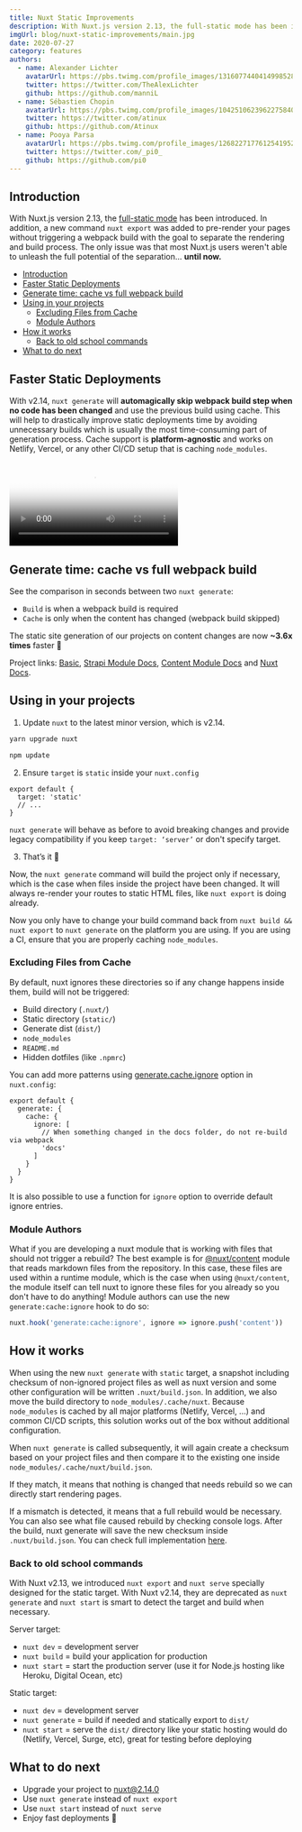 ```yaml
---
title: Nuxt Static Improvements
description: With Nuxt.js version 2.13, the full-static mode has been introduced. In addition, a new command nuxt export was added to pre-render your pages without triggering a webpack build with the goal to separate the rendering and build process. The only issue was that most Nuxt.js users weren't able to unleash the full potential of the separation... until now.
imgUrl: blog/nuxt-static-improvements/main.jpg
date: 2020-07-27
category: features
authors:
  - name: Alexander Lichter
    avatarUrl: https://pbs.twimg.com/profile_images/1316077440414998528/mY2rcM7__400x400.jpg
    twitter: https://twitter.com/TheAlexLichter
    github: https://github.com/manniL
  - name: Sébastien Chopin
    avatarUrl: https://pbs.twimg.com/profile_images/1042510623962275840/1Iw_Mvud_400x400.jpg
    twitter: https://twitter.com/atinux
    github: https://github.com/Atinux
  - name: Pooya Parsa
    avatarUrl: https://pbs.twimg.com/profile_images/1268227177612541952/9-fujxqt_400x400.jpg
    twitter: https://twitter.com/_pi0_
    github: https://github.com/pi0
---
```


## Introduction

With Nuxt.js version 2.13, the [full-static mode](/blog/going-full-static/) has been introduced. In addition, a new command `nuxt export` was added to pre-render your pages without triggering a webpack build with the goal to separate the rendering and build process. The only issue was that most Nuxt.js users weren't able to unleash the full potential of the separation... **until now.**

- [Introduction](#introduction)
- [Faster Static Deployments](#faster-static-deployments)
- [Generate time: cache vs full webpack build](#generate-time-cache-vs-full-webpack-build)
- [Using in your projects](#using-in-your-projects)
  - [Excluding Files from Cache](#excluding-files-from-cache)
  - [Module Authors](#module-authors)
- [How it works](#how-it-works)
  - [Back to old school commands](#back-to-old-school-commands)
- [What to do next](#what-to-do-next)

## Faster Static Deployments

With v2.14, `nuxt generate` will **automagically skip webpack build step when no code has been changed** and use the previous build using cache. This will help to drastically improve static deployments time by avoiding unnecessary builds which is usually the most time-consuming part of generation process. Cache support is **platform-agnostic** and works on Netlify, Vercel, or any other CI/CD setup that is caching `node_modules`.

<video poster="https://res.cloudinary.com/nuxt/video/upload/v1595852304/nuxt-smart-generate_pjaat1.jpg" loop="loop" plays-inline="true" controls="controls">
  <source src="https://res.cloudinary.com/nuxt/video/upload/v1595852304/nuxt-smart-generate_pjaat1.webm" type="video/webm">
  <source src="https://res.cloudinary.com/nuxt/video/upload/v1595852304/nuxt-smart-generate_pjaat1.mp4" type="video/mp4">
  <source src="https://res.cloudinary.com/nuxt/video/upload/v1595852304/nuxt-smart-generate_pjaat1.ogv" type="video/ogg">
</video>

## Generate time: cache vs full webpack build

See the comparison in seconds between two `nuxt generate`:

- `Build` is when a webpack build is required
- `Cache` is only when the content has changed (webpack build skipped)

<bar-chart-cache-build></bar-chart-cache-build>

<alert type="next">

The static site generation of our projects on content changes are now **~3.6x times** faster 🚀

</alert>

Project links: [Basic](https://github.com/pi0/nuxt-static-demo), [Strapi Module Docs](https://github.com/nuxt-community/strapi-module/tree/master/docs), [Content Module Docs](https://github.com/nuxt/content/tree/master/docs) and [Nuxt Docs](https://github.com/nuxt/nuxtjs.org).

## Using in your projects

1. Update `nuxt` to the latest minor version, which is v2.14.

<code-group>
  <code-block label="Yarn" active>

```bash
yarn upgrade nuxt
```

  </code-block>
  <code-block label="NPM">

```bash
npm update
```

  </code-block>
</code-group>

2. Ensure `target` is `static` inside your `nuxt.config`

```js{}[nuxt.config.js]
export default {
  target: 'static'
  // ...
}
```

`nuxt generate` will behave as before to avoid breaking changes and provide legacy compatibility if you keep `target: ‘server’` or don't specify target.

3. That’s it 🙌

Now, the `nuxt generate` command will build the project only if necessary, which is the case when files inside the project have been changed. It will always re-render your routes to static HTML files, like `nuxt export` is doing already.

Now you only have to change your build command back from `nuxt build && nuxt export` to `nuxt generate` on the platform you are using. If you are using a CI, ensure that you are properly caching `node_modules`.

### Excluding Files from Cache

By default, nuxt ignores these directories so if any change happens inside them, build will not be triggered:

- Build directory (`.nuxt/`)
- Static directory (`static/`)
- Generate dist (`dist/`)
- `node_modules`
- `README.md`
- Hidden dotfiles (like `.npmrc`)

You can add more patterns using [generate.cache.ignore](/docs/2.x/configuration-glossary/configuration-generate#cache) option in `nuxt.config`:

```js{}[nuxt.config.js]
export default {
  generate: {
    cache: {
      ignore: [
        // When something changed in the docs folder, do not re-build via webpack
        'docs'
      ]
    }
  }
}
```

It is also possible to use a function for `ignore` option to override default ignore entries.

### Module Authors

What if you are developing a nuxt module that is working with files that should not trigger a rebuild? The best example is for [@nuxt/content](https://content.nuxtjs.org) module that reads markdown files from the repository. In this case, these files are used within a runtime module, which is the case when using `@nuxt/content`, the module itself can tell nuxt to ignore these files for you already so you don't have to do anything! Module authors can use the new `generate:cache:ignore` hook to do so:

```js
nuxt.hook('generate:cache:ignore', ignore => ignore.push('content'))
```

## How it works

When using the new `nuxt generate` with `static` target, a snapshot including checksum of non-ignored project files as well as nuxt version and some other configuration will be written `.nuxt/build.json`. In addition, we also move the build directory to `node_modules/.cache/nuxt`. Because `node_modules` is cached by all major platforms (Netlify, Vercel, ...) and common CI/CD scripts, this solution works out of the box without additional configuration.

When `nuxt generate` is called subsequently, it will again create a checksum based on your project files and then compare it to the existing one inside `node_modules/.cache/nuxt/build.json`.

If they match, it means that nothing is changed that needs rebuild so we can directly start rendering pages.

If a mismatch is detected, it means that a full rebuild would be necessary. You can also see what file caused rebuild by checking console logs. After the build, nuxt generate will save the new checksum inside `.nuxt/build.json`. You can check full implementation [here](https://github.com/nuxt/nuxt.js/pull/7712).

### Back to old school commands

With Nuxt v2.13, we introduced `nuxt export` and `nuxt serve` specially designed for the static target. With Nuxt v2.14, they are deprecated as `nuxt generate` and `nuxt start` is smart to detect the target and build when necessary.

Server target:

- `nuxt dev` = development server
- `nuxt build` = build your application for production
- `nuxt start` = start the production server (use it for Node.js hosting like Heroku, Digital Ocean, etc)

Static target:

- `nuxt dev` = development server
- `nuxt generate` = build if needed and statically export to `dist/`
- `nuxt start` = serve the `dist/` directory like your static hosting would do (Netlify, Vercel, Surge, etc), great for testing before deploying

## What to do next

- Upgrade your project to [nuxt@2.14.0](https://github.com/nuxt/nuxt.js/releases/tag/v2.14.0)
- Use `nuxt generate` instead of `nuxt export`
- Use `nuxt start` instead of `nuxt serve`
- Enjoy fast deployments 🤙
